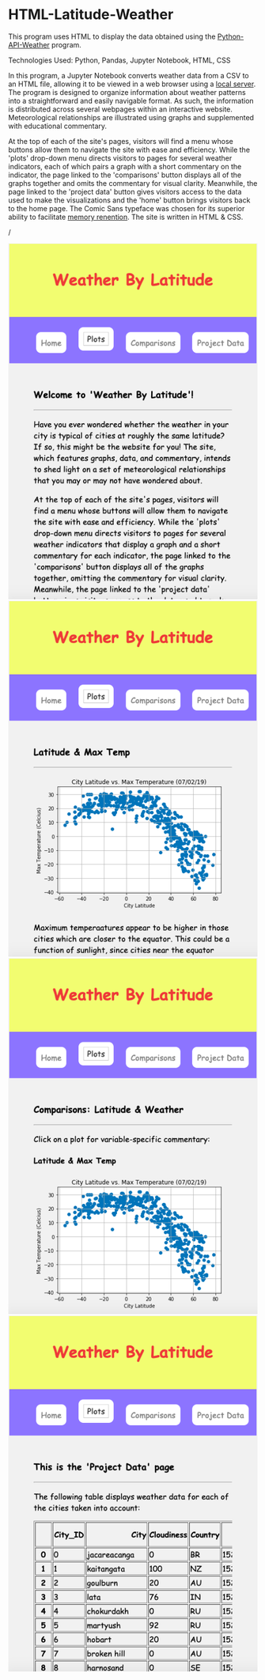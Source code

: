 # HTML-Latitude-Weather
This program uses HTML to display the data obtained using the [Python-API-Weather](https://github.com/finnwurtz/Python-API-Weather) program.

Technologies Used: Python, Pandas, Jupyter Notebook, HTML, CSS

In this program, a Jupyter Notebook converts weather data from a CSV to an HTML file, allowing it to be viewed in a web browser using a [local server](https://developer.mozilla.org/en-US/docs/Learn/Common_questions/set_up_a_local_testing_server). The program is designed to organize information about weather patterns into a straightforward and easily navigable format. As such, the information is distributed across several webpages within an interactive website. Meteorological relationships are illustrated using graphs and supplemented with educational commentary.

At the top of each of the site's pages, visitors will find a menu whose buttons allow them to navigate the site with ease and efficiency. While the 'plots' drop-down menu directs visitors to pages for several weather indicators, each of which pairs a graph with a short commentary on the indicator, the page linked to the 'comparisons' button displays all of the graphs together and omits the commentary for visual clarity. Meanwhile, the page linked to the 'project data' button gives visitors access to the data used to make the visualizations and the 'home' button brings visitors back to the home page. The Comic Sans typeface was chosen for its superior ability to facilitate [memory renention](https://www.princeton.edu/news/2010/10/28/font-focus-making-ideas-harder-read-may-make-them-easier-retain). The site is written in HTML & CSS.

/

![Landing Page Screenshot](screenshots/landing_page_screenshot.png)![Maximum Temperature Plot Screenshot](screenshots/max_temp_plot_screenshot.png)
![Comparisons Page Screenshot](screenshots/comparisons_screenshot.png)![Data Page Screenshot](screenshots/project_data_screenshot.png)

